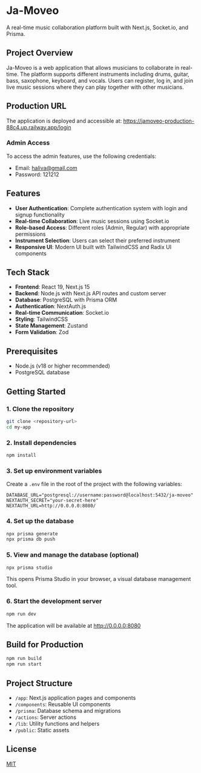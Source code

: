 # Ja-Moveo

A real-time music collaboration platform built with Next.js, Socket.io, and Prisma.

## Project Overview

Ja-Moveo is a web application that allows musicians to collaborate in real-time. The platform supports different instruments including drums, guitar, bass, saxophone, keyboard, and vocals. Users can register, log in, and join live music sessions where they can play together with other musicians.

## Production URL

The application is deployed and accessible at: https://jamoveo-production-88c4.up.railway.app/login

### Admin Access

To access the admin features, use the following credentials:

- Email: haliva@gmail.com
- Password: 121212

## Features

- **User Authentication**: Complete authentication system with login and signup functionality
- **Real-time Collaboration**: Live music sessions using Socket.io
- **Role-based Access**: Different roles (Admin, Regular) with appropriate permissions
- **Instrument Selection**: Users can select their preferred instrument
- **Responsive UI**: Modern UI built with TailwindCSS and Radix UI components

## Tech Stack

- **Frontend**: React 19, Next.js 15
- **Backend**: Node.js with Next.js API routes and custom server
- **Database**: PostgreSQL with Prisma ORM
- **Authentication**: NextAuth.js
- **Real-time Communication**: Socket.io
- **Styling**: TailwindCSS
- **State Management**: Zustand
- **Form Validation**: Zod

## Prerequisites

- Node.js (v18 or higher recommended)
- PostgreSQL database

## Getting Started

### 1. Clone the repository

```bash
git clone <repository-url>
cd my-app
```

### 2. Install dependencies

```bash
npm install
```

### 3. Set up environment variables

Create a `.env` file in the root of the project with the following variables:

```
DATABASE_URL="postgresql://username:password@localhost:5432/ja-moveo"
NEXTAUTH_SECRET="your-secret-here"
NEXTAUTH_URL=http://0.0.0.0:8080/
```

### 4. Set up the database

```bash
npx prisma generate
npx prisma db push
```

### 5. View and manage the database (optional)

```bash
npx prisma studio
```

This opens Prisma Studio in your browser, a visual database management tool.

### 6. Start the development server

```bash
npm run dev
```

The application will be available at http://0.0.0.0:8080

## Build for Production

```bash
npm run build
npm run start
```

## Project Structure

- `/app`: Next.js application pages and components
- `/components`: Reusable UI components
- `/prisma`: Database schema and migrations
- `/actions`: Server actions
- `/lib`: Utility functions and helpers
- `/public`: Static assets

## License

[MIT](https://choosealicense.com/licenses/mit/)
